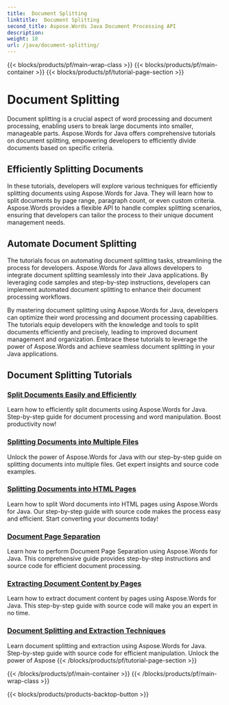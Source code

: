 ```yaml
---
title:  Document Splitting
linktitle:  Document Splitting
second_title: Aspose.Words Java Document Processing API
description: 
weight: 18
url: /java/document-splitting/
---
```


{{< blocks/products/pf/main-wrap-class >}}
{{< blocks/products/pf/main-container >}}
{{< blocks/products/pf/tutorial-page-section >}}

# Document Splitting


Document splitting is a crucial aspect of word processing and document processing, enabling users to break large documents into smaller, manageable parts. Aspose.Words for Java offers comprehensive tutorials on document splitting, empowering developers to efficiently divide documents based on specific criteria.

## Efficiently Splitting Documents

In these tutorials, developers will explore various techniques for efficiently splitting documents using Aspose.Words for Java. They will learn how to split documents by page range, paragraph count, or even custom criteria. Aspose.Words provides a flexible API to handle complex splitting scenarios, ensuring that developers can tailor the process to their unique document management needs.

## Automate Document Splitting

The tutorials focus on automating document splitting tasks, streamlining the process for developers. Aspose.Words for Java allows developers to integrate document splitting seamlessly into their Java applications. By leveraging code samples and step-by-step instructions, developers can implement automated document splitting to enhance their document processing workflows.

By mastering document splitting using Aspose.Words for Java, developers can optimize their word processing and document processing capabilities. The tutorials equip developers with the knowledge and tools to split documents efficiently and precisely, leading to improved document management and organization. Embrace these tutorials to leverage the power of Aspose.Words and achieve seamless document splitting in your Java applications.

## Document Splitting Tutorials

### [Split Documents Easily and Efficiently](./split-documents-easily-efficiently/)

Learn how to efficiently split documents using Aspose.Words for Java. Step-by-step guide for document processing and word manipulation. Boost productivity now!
### [Splitting Documents into Multiple Files](./splitting-documents-into-multiple-files/)
Unlock the power of Aspose.Words for Java with our step-by-step guide on splitting documents into multiple files. Get expert insights and source code examples.
### [Splitting Documents into HTML Pages](./splitting-documents-into-html-pages/)
Learn how to split Word documents into HTML pages using Aspose.Words for Java. Our step-by-step guide with source code makes the process easy and efficient. Start converting your documents today!
### [Document Page Separation](./document-page-separation/)
Learn how to perform Document Page Separation using Aspose.Words for Java. This comprehensive guide provides step-by-step instructions and source code for efficient document processing.
### [Extracting Document Content by Pages](./extracting-document-content-pages/)
Learn how to extract document content by pages using Aspose.Words for Java. This step-by-step guide with source code will make you an expert in no time.
### [Document Splitting and Extraction Techniques](./document-splitting-extraction-techniques/)
Learn document splitting and extraction using Aspose.Words for Java. Step-by-step guide with source code for efficient manipulation. Unlock the power of Aspose
{{< /blocks/products/pf/tutorial-page-section >}}

{{< /blocks/products/pf/main-container >}}
{{< /blocks/products/pf/main-wrap-class >}}

{{< blocks/products/products-backtop-button >}}
